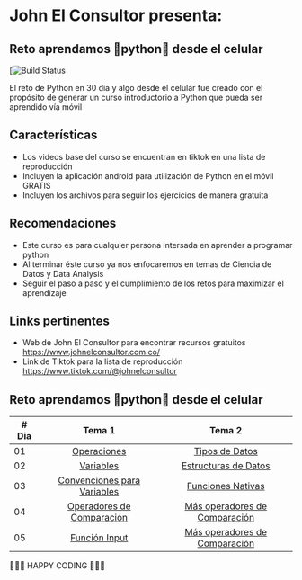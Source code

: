 # John El Consultor presenta:
## Reto aprendamos 🐍python🐍 desde el celular
[![Build Status](https://encrypted-tbn0.gstatic.com/images?q=tbn:ANd9GcRrroEYP9yetgKGOYZCeZysSIjjgBMKOBUjkz-lB0yk0mxdUc4qRkvioFEDrmwk6R29Inw&usqp=CAU)

El reto de Python en 30 día y algo desde el celular fue creado con el propósito de generar un curso introductorio a Python que pueda ser aprendido vía móvil

## Características
- Los videos base del curso se encuentran en tiktok en una lista de reproducción
- Incluyen la aplicación android para utilización de Python en el móvil GRATIS
- Incluyen los archivos para seguir los ejercicios de manera gratuita

## Recomendaciones
- Este curso es para cualquier persona intersada en aprender a programar python
- Al terminar éste curso ya nos enfocaremos en temas de Ciencia de Datos y Data Analysis
- Seguir el paso a paso y el cumplimiento de los retos para maximizar el aprendizaje

## Links pertinentes
- Web de John El Consultor para encontrar recursos gratuitos <https://www.johnelconsultor.com.co/>
- Link de Tiktok para la lista de reproducción <https://www.tiktok.com/@johnelconsultor>

## Reto aprendamos 🐍python🐍 desde el celular

|# Dia | Tema  1                                                   | Tema 2                                                    |
|------|:---------------------------------------------------------:|:---------------------------------------------------------:|
| 01  |  [Operaciones](./Dia1-Operaciones.py) | [Tipos de Datos](./Dia1-Operaciones.py) |  
| 02  |  [Variables](./Dia2-variables.py) | [Estructuras de Datos](./Dia2-DataStructures.py) |
| 03  |  [Convenciones para Variables](./Dia3-ConvencionesVariables.py) |  [Funciones Nativas](./Dia3-FuncionesNativas.py) |
| 04  |  [Operadores de Comparación](./Dia4-OperadoresComparacion.py) |  [Más operadores de Comparación](./Dia4-MasOperadoresComp.py) |
| 05  |  [Función Input](./Dia4-OperadoresComparacion.py) | [Más operadores de Comparación](./Dia4-MasOperadoresComp.py) |



🧡🧡🧡 HAPPY CODING 🧡🧡🧡









